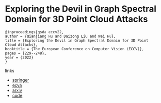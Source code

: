 # Exploring the Devil in Graph Spectral Domain for 3D Point Cloud Attacks

```
@inproceedings{gsda_eccv22,
author = {Qianjiang Hu and Daizong Liu and Wei Hu},
title = {Exploring the Devil in Graph Spectral Domain for 3D Point Cloud Attacks},
booktitle = {The European Conference on Computer Vision (ECCV)},
pages = {229--248},
year = {2022}
}
```

links
- [springer](https://link.springer.com/chapter/10.1007/978-3-031-20062-5_14)
- [ecva](https://www.ecva.net/papers/eccv_2022/papers_ECCV/html/4378_ECCV_2022_paper.php)
- [arxiv](https://arxiv.org/abs/2202.07261)
- [code](https://github.com/WoodwindHu/GSDA)
